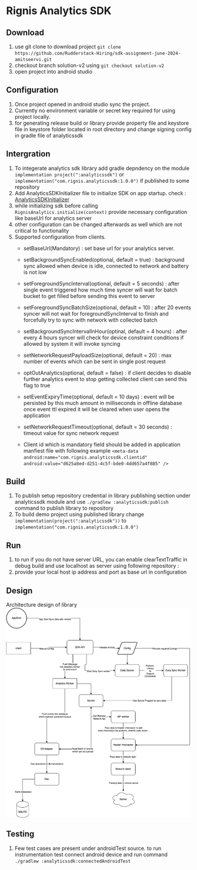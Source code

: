 # Rignis Analytics SDK

## Download
1. use git clone to download project `git clone https://github.com/Rudderstack-Hiring/sdk-assignment-june-2024-amitseervi.git`
2. checkout branch solution-v2 using `git checkout solution-v2`
3. open project into android studio

## Configuration
1. Once project opened in android studio sync the project.
2. Currently no environment variable or secret key required for using project locally.
3. for generating release build or library provide property file and keystore file in keystore folder located in root directory and change signing config in gradle file of analyticssdk

## Intergration
1. To integerate analytics sdk library add gradle depndency on the module `implementation project(":analyticssdk")` or `implementation("com.rignis.analyticssdk:1.0.0")` if published to some repository
2. Add AnalyticsSDKInitializer file to initialize SDK on app startup. check : [AnalyticsSDKInitializer](app/src/main/java/com/rignis/demo/AnalyticsSDKInitializer.kt)
3. while initializing sdk before calling `RignisAnalytics.initialize(context)` provide necessary configuration like baseUrl for analytics server
4. other configuration can be changed afterwards as well which are not critical to functionality
5. Supported configuration from clients.
   - setBaseUrl(Mandatory) : set base url for your analytics server.
   - setBackgroundSyncEnabled(optional, default = true) : background sync allowed when device is idle, connected to network and battery is not low
   - setForegroundSyncInterval(optional, default =  5 seconds) : after single event triggered how much time syncer will wait for batch bucket to get filled before sending this event to server
   - setForegroundSyncBatchSize(optional, default = 10) : after 20 events syncer will not wait for foregroundSyncInterval to finish and forcefully try to sync with network with collected batch
   - setBackgroundSyncIntervalInHour(optinal, default = 4 hours) : after every 4 hours syncer will check for device constraint conditions if allowed by system it will invoke syncing 
   - setNetworkRequestPayloadSize(optional, default = 20) : max number of events which can be sent in single post request
   - optOutAnalytics(optional, default = false) : if client decides to disable further analytics event to stop getting collected client can send this flag to true
   - setEventExpiryTime(optional, default = 10 days) : event will be persisted by this much amount in milliseconds in offline database once event ttl expired it will be cleared when user opens the application
   - setNetworkRequestTimeout(optional, default = 30 seconds) : timeout value for sync network request
  
   - Client id which is mandatory field should be added in application manfiest file with following example
      `<meta-data
            android:name="com.rignis.analyticssdk.clientid"
            android:value="d625a8ed-d251-4c5f-bde0-4dd657a4f885" />`

## Build
1. To publish setup repository credential in library publishing section under analyticssdk module and use `./gradlew :analyticssdk:publish` command to publish library to repository
2. To build demo project using published library change `implementation(project(":analyticssdk"))` to `implementation("com.rignis.analyticssdk:1.0.0")`

## Run
1. to run if you do not have server URL, you can enable clearTextTraffic in debug build and use localhost as server using following repository : [](https://github.com/amitseervi/Simple-Analytics-Event-Listener)
2. provide your local host ip address and port as base url in configuration

## Design
Architecture design of library
![Library Architecture](analyticssdk/design/design.webp?raw=true "System Design")


## Testing
1. Few test cases are present under androidTest source. to run instrumentation test connect android device and run command `./gradlew :analyticssdk:connectedAndroidTest`
